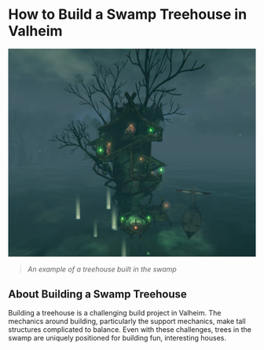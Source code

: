 # How to Build a Swamp Treehouse in Valheim

![Swamp Treehouse](knightj/assets/images/screenshots/built-a-treehouse-in-the-swamp-pretty-proud-of-this-one-v0-kdsekj3w8lva1.png "Swamp Treehouse")

>*An example of a treehouse built in the swamp*

## About Building a Swamp Treehouse

Building a treehouse is a challenging build project in Valheim. The mechanics around building, particularly the support mechanics, make tall structures complicated to balance. Even with these challenges, trees in the swamp are uniquely positioned for building fun, interesting houses.